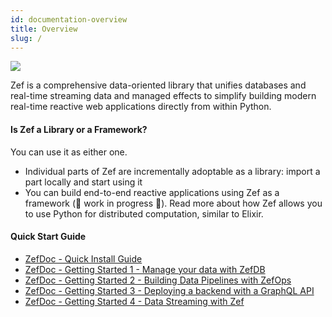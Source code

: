 ```yaml
---
id: documentation-overview
title: Overview
slug: /
---
```


  
![](df0090957d11156c71ccb2fb5d0391c9e9e07670b120debc5588c038a8efd8b3.png)  
  
  
Zef is a comprehensive data-oriented library that unifies databases and real-time streaming data and managed effects to simplify building modern  real-time reactive web applications directly from within Python.  
  
  
  
#### Is Zef a Library or a Framework?  
You can use it as either one.  
- Individual parts of Zef are incrementally adoptable as a library: import a part locally and start using it  
- You can build end-to-end reactive applications using Zef as a framework (🚧 work in progress 🚧). Read more about how Zef allows you to use Python for distributed computation, similar to Elixir.  
  
#### Quick Start Guide  
* [ZefDoc - Quick Install Guide](quick-install-guide)  
* [ZefDoc - Getting Started 1 - Manage your data with ZefDB](manage-your-data-with-zef-db)  
* [ZefDoc - Getting Started 2 - Building Data Pipelines with ZefOps](building-data-pipelines-with-zef-ops)  
* [ZefDoc - Getting Started 3 - Deploying a backend with a GraphQL API](deploying-a-backend-with-a-graph-ql-api)  
* [ZefDoc - Getting Started 4 - Data Streaming with Zef](data-streaming-with-zef)  
  
  
